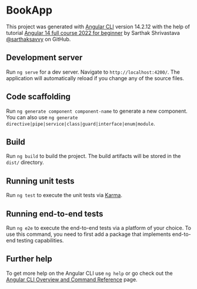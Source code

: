 # BookApp

This project was generated with [Angular CLI](https://github.com/angular/angular-cli) version 14.2.12 with the help of tutorial [Angular 14 full course 2022 for beginner](https://www.youtube.com/watch?v=IYI0em-xT28&t=320s) by Sarthak Shrivastava [@sarthaksavvy](https://github.com/bitfumes/angular-14-full-course) on GitHub.

## Development server

Run `ng serve` for a dev server. Navigate to `http://localhost:4200/`. The application will automatically reload if you change any of the source files.

## Code scaffolding

Run `ng generate component component-name` to generate a new component. You can also use `ng generate directive|pipe|service|class|guard|interface|enum|module`.

## Build

Run `ng build` to build the project. The build artifacts will be stored in the `dist/` directory.

## Running unit tests

Run `ng test` to execute the unit tests via [Karma](https://karma-runner.github.io).

## Running end-to-end tests

Run `ng e2e` to execute the end-to-end tests via a platform of your choice. To use this command, you need to first add a package that implements end-to-end testing capabilities.

## Further help

To get more help on the Angular CLI use `ng help` or go check out the [Angular CLI Overview and Command Reference](https://angular.io/cli) page.
